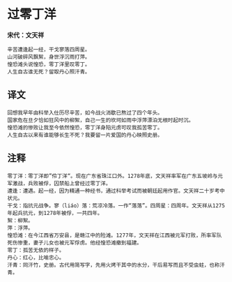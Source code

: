 过零丁洋
===
**宋代：文天祥**

    辛苦遭逢起一经，干戈寥落四周星。
    山河破碎风飘絮，身世浮沉雨打萍。
    惶恐滩头说惶恐，零丁洋里叹零丁。
    人生自古谁无死？留取丹心照汗青。

译文
----
    回想我早年由科举入仕历尽辛苦，如今战火消歇已熬过了四个年头。
    国家危在旦夕恰如狂风中的柳絮，自己一生的坎坷如雨中浮萍漂泊无根时起时沉。
    惶恐滩的惨败让我至今依然惶恐，零丁洋身陷元虏可叹我孤苦零丁。
    人生自古以来有谁能够长生不死？我要留一片爱国的丹心映照史册。

注释
----
    零丁洋：零丁洋即”伶丁洋“。现在广东省珠江口外。1278年底，文天祥率军在广东五坡岭与元军激战，兵败被俘，囚禁船上曾经过零丁洋。
    遭逢：遭遇。起一经，因为精通一种经书，通过科举考试而被朝廷起用作官。文天祥二十岁考中状元。
    干戈：指抗元战争。寥（liáo）落：荒凉冷落。一作“落落”。四周星：四周年。文天祥从1275年起兵抗元，到1278年被俘，一共四年。
    絮：柳絮。
    萍：浮萍。
    惶恐滩：在今江西省万安县，是赣江中的险滩。1277年，文天祥在江西被元军打败，所率军队死伤惨重，妻子儿女也被元军俘虏。他经惶恐滩撤到福建。
    零丁：孤苦无依的样子。
    丹心：红心，比喻忠心。
    汗青：同汗竹，史册。古代用简写字，先用火烤干其中的水分，干后易写而且不受虫蛀，也称汗青。